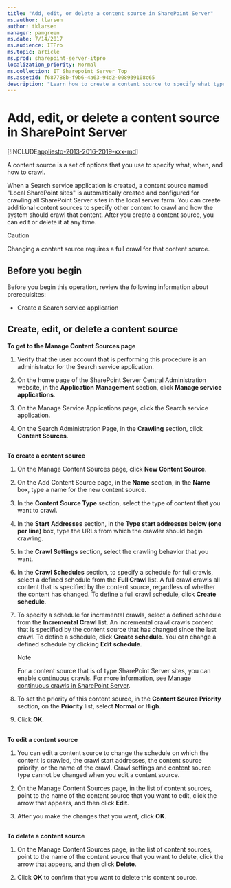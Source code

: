 ```yaml
---
title: "Add, edit, or delete a content source in SharePoint Server"
ms.author: tlarsen
author: tklarsen
manager: pamgreen
ms.date: 7/14/2017
ms.audience: ITPro
ms.topic: article
ms.prod: sharepoint-server-itpro
localization_priority: Normal
ms.collection: IT_Sharepoint_Server_Top
ms.assetid: f687788b-f9b6-4a63-94d2-008939108c65
description: "Learn how to create a content source to specify what type of content to crawl, schedules for crawling, start addresses, and crawl priority."
---
```


# Add, edit, or delete a content source in SharePoint Server

[!INCLUDE[appliesto-2013-2016-2019-xxx-md](../includes/appliesto-2013-2016-2019-xxx-md.md)]
  
A content source is a set of options that you use to specify what, when, and how to crawl. 
  
When a Search service application is created, a content source named "Local SharePoint sites" is automatically created and configured for crawling all SharePoint Server sites in the local server farm. You can create additional content sources to specify other content to crawl and how the system should crawl that content. After you create a content source, you can edit or delete it at any time. 
  
> [!CAUTION]
> Changing a content source requires a full crawl for that content source. 
  
    
## Before you begin
<a name="begin"> </a>

Before you begin this operation, review the following information about prerequisites: 
  
- Create a Search service application
    
## Create, edit, or delete a content source
<a name="proc1"> </a>

 **To get to the Manage Content Sources page**
  
1. Verify that the user account that is performing this procedure is an administrator for the Search service application. 
    
2. On the home page of the SharePoint Server Central Administration website, in the **Application Management** section, click **Manage service applications**.
    
3. On the Manage Service Applications page, click the Search service application.
    
4. On the Search Administration Page, in the **Crawling** section, click **Content Sources**.
    
## 
<a name="proc2"> </a>

 **To create a content source**
  
1. On the Manage Content Sources page, click **New Content Source**.
    
2. On the Add Content Source page, in the **Name** section, in the **Name** box, type a name for the new content source. 
    
3. In the **Content Source Type** section, select the type of content that you want to crawl. 
    
4. In the **Start Addresses** section, in the **Type start addresses below (one per line)** box, type the URLs from which the crawler should begin crawling. 
    
5. In the **Crawl Settings** section, select the crawling behavior that you want. 
    
6. In the **Crawl Schedules** section, to specify a schedule for full crawls, select a defined schedule from the **Full Crawl** list. A full crawl crawls all content that is specified by the content source, regardless of whether the content has changed. To define a full crawl schedule, click **Create schedule**.
    
7. To specify a schedule for incremental crawls, select a defined schedule from the **Incremental Crawl** list. An incremental crawl crawls content that is specified by the content source that has changed since the last crawl. To define a schedule, click **Create schedule**. You can change a defined schedule by clicking **Edit schedule**.
    
    > [!NOTE]
    > For a content source that is of type SharePoint Server sites, you can enable continuous crawls. For more information, see [Manage continuous crawls in SharePoint Server](manage-continuous-crawls.md). 
  
8. To set the priority of this content source, in the **Content Source Priority** section, on the **Priority** list, select **Normal** or **High**. 
    
9. Click **OK**. 
    
## 
<a name="proc3"> </a>

 **To edit a content source**
  
1. You can edit a content source to change the schedule on which the content is crawled, the crawl start addresses, the content source priority, or the name of the crawl. Crawl settings and content source type cannot be changed when you edit a content source.
    
2. On the Manage Content Sources page, in the list of content sources, point to the name of the content source that you want to edit, click the arrow that appears, and then click **Edit**. 
    
3. After you make the changes that you want, click **OK**.
    
## 
<a name="proc4"> </a>

 **To delete a content source**
  
1. On the Manage Content Sources page, in the list of content sources, point to the name of the content source that you want to delete, click the arrow that appears, and then click **Delete**.
    
2. Click **OK** to confirm that you want to delete this content source. 
    

